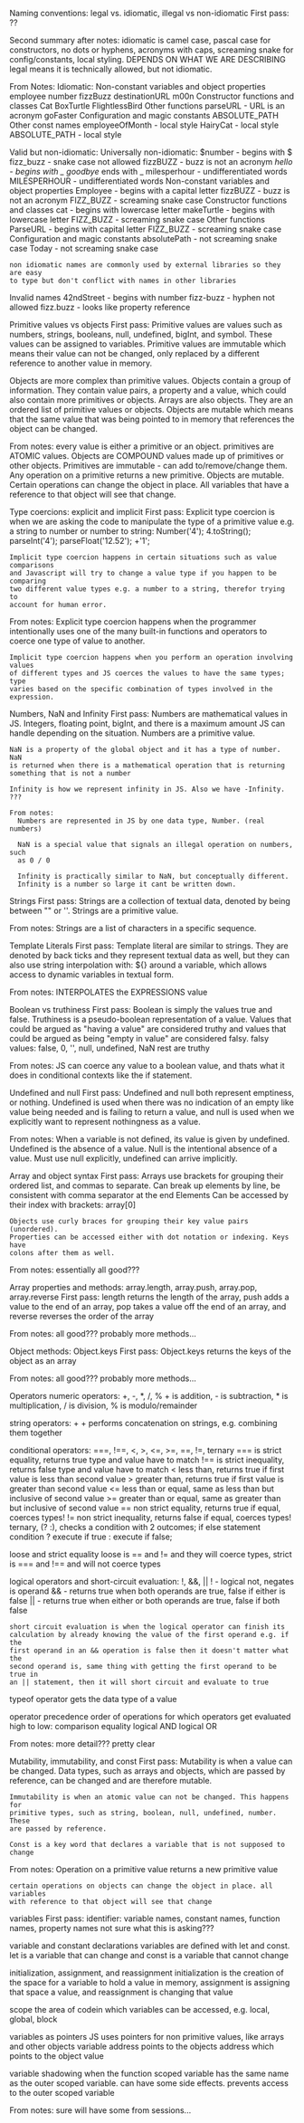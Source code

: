 Naming conventions: legal vs. idiomatic, illegal vs non-idiomatic
  First pass:
  ??

  Second summary after notes:
  idiomatic is camel case, pascal case for constructors, no dots or hyphens,
  acronyms with caps, screaming snake for config/constants, local styling. 
  DEPENDS ON WHAT WE ARE DESCRIBING
  legal means it is technically allowed, but not idiomatic. 

  From Notes:
  Idiomatic:
    Non-constant variables and object properties
      employee
      number
      fizzBuzz
      destinationURL
      m00n
    Constructor functions and classes
      Cat
      BoxTurtle
      FlightlessBird
    Other functions
      parseURL - URL is an acronym
      goFaster
    Configuration and magic constants
      ABSOLUTE_PATH
    Other const names
      employeeOfMonth - local style
      HairyCat - local style
      ABSOLUTE_PATH - local style
  
  Valid but non-idiomatic:
    Universally non-idiomatic:
      $number - begins with $
      fizz_buzz - snake case not allowed
      fizzBUZZ - buzz is not an acronym
      _hello - begins with _
      goodbye_ ends with _
      milesperhour - undifferentiated words
      MILESPERHOUR - undifferentiated words
    Non-constant variables and object properties
      Employee - begins with a capital letter
      fizzBUZZ - buzz is not an acronym
      FIZZ_BUZZ - screaming snake case
    Constructor functions and classes
      cat - begins with lowercase letter
      makeTurtle - begins with lowercase letter
      FIZZ_BUZZ - screaming snake case
    Other functions
      ParseURL - begins with capital letter
      FIZZ_BUZZ - screaming snake case
    Configuration and magic constants
      absolutePath - not screaming snake case
      Today - not screaming snake case

    non idiomatic names are commonly used by external libraries so they are easy
    to type but don't conflict with names in other libraries

  Invalid names
      42ndStreet - begins with number
      fizz-buzz - hyphen not allowed
      fizz.buzz - looks like property reference

Primitive values vs objects
  First pass:
  Primitive values are values such as numbers, strings, booleans, null,
  undefined, bigInt, and symbol. These values can be assigned to variables. 
  Primitive values are immutable which means their value can not be changed, 
  only replaced by a different reference to another value in memory.

  Objects are more complex than primitive values. Objects contain a group of
  information. They contain value pairs, a property and a value, which could 
  also contain more primitives or objects. Arrays are also objects. They are an 
  ordered list of primitive values or objects. Objects are mutable which means 
  that the same value that was being pointed to in memory that references the
  object can be changed.

  From notes:
  every value is either a primitive or an object. primitives are ATOMIC values.
  Objects are COMPOUND values made up of primitives or other objects. Primitives
  are immutable - can add to/remove/change them. Any operation on a primitive
  returns a new primitive. Objects are mutable. Certain operations can change
  the object in place. All variables that have a reference to that object will
  see that change.

Type coercions: explicit and implicit
  First pass:
    Explicit type coercion is when we are asking the code to manipulate the type 
    of a primitive value e.g. a string to number or number to string:
      Number('4');
      4.toString();
      parseInt('4');
      parseFloat('12.52');
      +'1';
    
    Implicit type coercion happens in certain situations such as value comparisons
    and Javascript will try to change a value type if you happen to be comparing
    two different value types e.g. a number to a string, therefor trying to 
    account for human error.
  
  From notes:
    Explicit type coercion happens when the programmer intentionally uses one of
    the many built-in functions and operators to coerce one type of value to
    another.

    Implicit type coercion happens when you perform an operation involving values
    of different types and JS coerces the values to have the same types; type
    varies based on the specific combination of types involved in the expression.

Numbers, NaN and Infinity
  First pass:
    Numbers are mathematical values in JS. Integers, floating point, bigInt, and
    there is a maximum amount JS can handle depending on the situation. Numbers
    are a primitive value.

    NaN is a property of the global object and it has a type of number. NaN 
    is returned when there is a mathematical operation that is returning 
    something that is not a number

    Infinity is how we represent infinity in JS. Also we have -Infinity. ???

    From notes:
      Numbers are represented in JS by one data type, Number. (real numbers)

      NaN is a special value that signals an illegal operation on numbers, such
      as 0 / 0

      Infinity is practically similar to NaN, but conceptually different. 
      Infinity is a number so large it cant be written down. 

Strings
  First pass:
    Strings are a collection of textual data, denoted by being between "" or ''.
    Strings are a primitive value.

  From notes:
    Strings are a list of characters in a specific sequence. 

Template Literals
  First pass:
    Template literal are similar to strings. They are denoted by back ticks and
    they represent textual data as well, but they can also use string
    interpolation with: ${} around a variable, which allows access to dynamic
    variables in textual form.
  
  From notes:
    INTERPOLATES the EXPRESSIONS value

Boolean vs truthiness
  First pass:
    Boolean is simply the values true and false. Truthiness is a pseudo-boolean
    representation of a value. Values that could be argued as "having a value"
    are considered truthy and values that could be argued as being "empty in
    value" are considered falsy. 
      falsy values: false, 0, '', null, undefined, NaN
      rest are truthy
  
  From notes:
    JS can coerce any value to a boolean value, and thats what it does in 
    conditional contexts like the if statement. 

Undefined and null
  First pass:
    Undefined and null both represent emptiness, or nothing. Undefined is used
    when there was no indication of an empty like value being needed and is
    failing to return a value, and null is used when we explicitly want to 
    represent nothingness as a value. 

  From notes:
    When a variable is not defined, its value is given by undefined. Undefined
    is the absence of a value. Null is the intentional absence of a value. Must
    use null explicitly, undefined can arrive implicitly.

Array and object syntax
  First pass:
    Arrays use brackets for grouping their ordered list, and commas to separate.
    Can break up elements by line, be consistent with comma separator at the end
    Elements Can be accessed by their index with brackets: array[0]

    Objects use curly braces for grouping their key value pairs (unordered). 
    Properties can be accessed either with dot notation or indexing. Keys have
    colons after them as well.

  From notes:
    essentially all good???

Array properties and methods: array.length, array.push, array.pop, array.reverse
  First pass:
    length returns the length of the array, push adds a value to the end
    of an array, pop takes a value off the end of an array, and reverse reverses
    the order of the array

  From notes:
    all good??? probably more methods...

Object methods: Object.keys
  First pass:
    Object.keys returns the keys of the object as an array

  From notes:
    all good??? probably more methods...
    
Operators
  numeric operators: +, -, *, /, %
    + is addition, - is subtraction, * is multiplication, / is division,
    % is modulo/remainder
  
  string operators: +
    + performs concatenation on strings, e.g. combining them together

  conditional operators: ===, !==, <, >, <=, >=, ==, !=, ternary
    === is strict equality, returns true type and value have to match
    !== is strict inequality, returns false type and value have to match
    < less than, returns true if first value is less than second value
    > greater than, returns true if first value is greater than second value
    <= less than or equal, same as less than but inclusive of second value
    >= greater than or equal, same as greater than but inclusive of second value
    == non strict equality, returns true if equal, coerces types!
    != non strict inequality, returns false if equal, coerces types!
    ternary, (? :), checks a condition with 2 outcomes; if else statement
      condition ? execute if true : execute if false;
  
  loose and strict equality
    loose is == and != and they will coerce types, strict is === and !== and
    will not coerce types
  
  logical operators and short-circuit evaluation: !, &&, ||
    ! - logical not, negates is operand
    && - returns true when both operands are true, false if either is false
    || - returns true when either or both operands are true, false if both false

    short circuit evaluation is when the logical operator can finish its 
    calculation by already knowing the value of the first operand e.g. if the
    first operand in an && operation is false then it doesn't matter what the 
    second operand is, same thing with getting the first operand to be true in
    an || statement, then it will short circuit and evaluate to true

  typeof operator
    gets the data type of a value

  operator precedence
    order of operations for which operators get evaluated
      high to low:
      comparison
      equality
      logical AND
      logical OR
  
  From notes:
    more detail??? pretty clear

Mutability, immutability, and const
  First pass:
    Mutability is when a value can be changed. Data types, such as arrays and
    objects, which are passed by reference, can be changed and are therefore
    mutable.

    Immutability is when an atomic value can not be changed. This happens for
    primitive types, such as string, boolean, null, undefined, number. These
    are passed by reference.

    Const is a key word that declares a variable that is not supposed to change

  From notes:
    Operation on a primitive value returns a new primitive value

    certain operations on objects can change the object in place. all variables
    with reference to that object will see that change

variables
First pass:
  identifier: variable names, constant names, function names, property names
    not sure what this is asking???

  variable and constant declarations
    variables are defined with let and const. let is a variable that can change
    and const is a variable that cannot change
  
  initialization, assignment, and reassignment
    initialization is the creation of the space for a variable to hold a value
    in memory, assignment is assigning that space a value, and reassignment is
    changing that value
  
  scope
    the area of codein which variables can be accessed, e.g. local, global, 
    block

  variables as pointers
    JS uses pointers for non primitive values, like arrays and other objects
    variable address points to the objects address which points to the object
    value
  
  variable shadowing
    when the function scoped variable has the same name as the outer scoped 
    variable. can have some side effects. prevents access to the outer scoped
    variable
  
  From notes:
    sure will have some from sessions...











